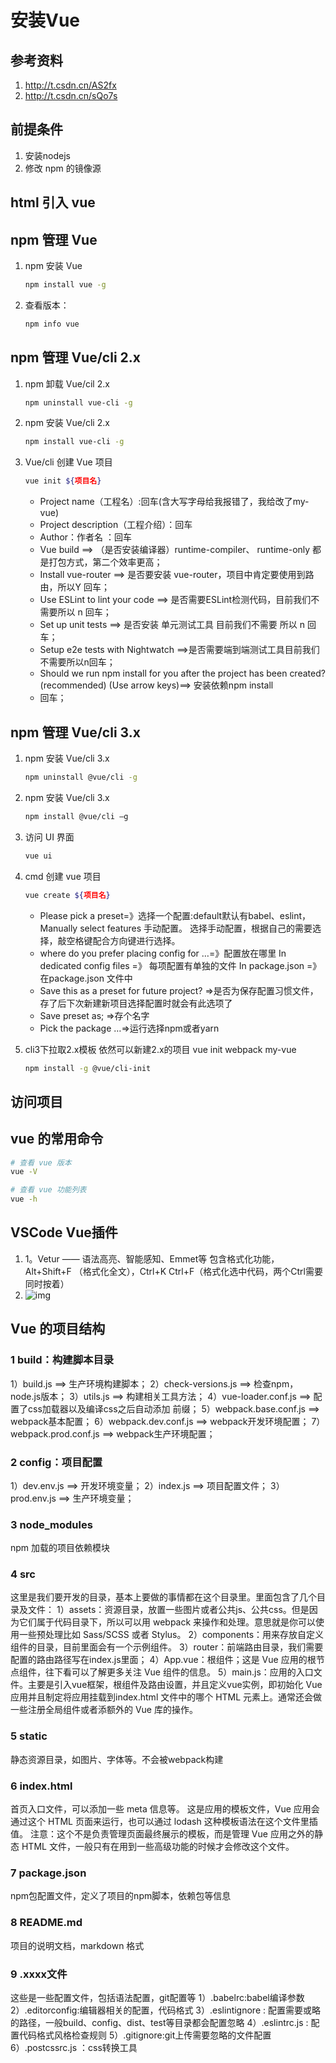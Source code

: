 # 安装Vue

## 参考资料
1. http://t.csdn.cn/AS2fx
2. http://t.csdn.cn/sQo7s

## 前提条件
1. 安装nodejs
2. 修改 npm 的镜像源

## html 引入 vue

## npm 管理 Vue
1. npm 安装 Vue
   ```bash
   npm install vue -g
   ```

2. 查看版本：
   ```bash
   npm info vue
   ```
## npm 管理 Vue/cli 2.x
1. npm 卸载 Vue/cil 2.x

    ```bash
    npm uninstall vue-cli -g
    ```

2. npm 安装 Vue/cli 2.x
   ```bash
   npm install vue-cli -g
   ```

3. Vue/cli 创建 Vue 项目
    ```bash
    vue init ${项目名}
    ```
    - Project name（工程名）:回车(含大写字母给我报错了，我给改了my-vue)
    - Project description（工程介绍）：回车
    - Author：作者名 ：回车
    - Vue build ==> （是否安装编译器）runtime-compiler、 runtime-only 都是打包方式，第二个效率更高；
    - Install vue-router ==> 是否要安装 vue-router，项目中肯定要使用到路由，所以Y 回车；
    - Use ESLint to lint your code ==> 是否需要ESLint检测代码，目前我们不需要所以 n 回车；
    - Set up unit tests ==> 是否安装 单元测试工具 目前我们不需要 所以 n 回车；
    - Setup e2e tests with Nightwatch ==>是否需要端到端测试工具目前我们不需要所以n回车；
    - Should we run npm install for you after the project has been created? (recommended) (Use arrow keys)==> 安装依赖npm install
    - 回车；


## npm 管理 Vue/cli 3.x
1. npm 安装 Vue/cli 3.x

    ```bash
    npm uninstall @vue/cli -g
    ```

2. npm 安装 Vue/cli 3.x
   ```bash
   npm install @vue/cli –g
   ```

3. 访问 UI 界面
    ```bash
    vue ui
    ```
4. cmd 创建 vue 项目
    ```bash
    vue create ${项目名}
    ```
    - Please pick a preset=》选择一个配置:default默认有babel、eslint，Manually
    select features 手动配置。
      选择手动配置，根据自己的需要选择，敲空格键配合方向键进行选择。
    - where do you prefer placing config for …=》配置放在哪里
    In dedicated config files =》 每项配置有单独的文件
    In package.json =》在package.json 文件中
    - Save this as a preset for future project? =>是否为保存配置习惯文件，存了后下次新建新项目选择配置时就会有此选项了
    - Save preset as; =>存个名字
    - Pick the package …=>运行选择npm或者yarn

5. cli3下拉取2.x模板
   依然可以新建2.x的项目 vue init webpack my-vue
   ```bash
   npm install -g @vue/cli-init
   ```
## 访问项目



## vue 的常用命令
```bash
# 查看 vue 版本
vue -V

# 查看 vue 功能列表
vue -h
```

## VSCode Vue插件
1. 1。Vetur —— 语法高亮、智能感知、Emmet等
   包含格式化功能， Alt+Shift+F （格式化全文），Ctrl+K Ctrl+F（格式化选中代码，两个Ctrl需要同时按着）
2. ![img](https://pic2.zhimg.com/80/v2-0e7b023abaf6dc9adbd12fedfef36ba1_720w.jpg)

## Vue 的项目结构
### 1 build：构建脚本目录
1）build.js ==> 生产环境构建脚本；
2）check-versions.js ==> 检查npm，node.js版本；
3）utils.js ==> 构建相关工具方法；
4）vue-loader.conf.js ==> 配置了css加载器以及编译css之后自动添加 前缀；
5）webpack.base.conf.js ==> webpack基本配置；
6）webpack.dev.conf.js ==> webpack开发环境配置；
7）webpack.prod.conf.js ==> webpack生产环境配置；
### 2 config：项目配置
1）dev.env.js ==> 开发环境变量；
2）index.js ==> 项目配置文件；
3）prod.env.js ==> 生产环境变量；
### 3 node_modules
npm 加载的项目依赖模块
### 4 src
这里是我们要开发的目录，基本上要做的事情都在这个目录里。里面包含了几个目录及文件：
1）assets：资源目录，放置一些图片或者公共js、公共css。但是因为它们属于代码目录下，所以可以用 webpack 来操作和处理。意思就是你可以使用一些预处理比如 Sass/SCSS 或者 Stylus。
2）components：用来存放自定义组件的目录，目前里面会有一个示例组件。
3）router：前端路由目录，我们需要配置的路由路径写在index.js里面；
4）App.vue：根组件；这是 Vue 应用的根节点组件，往下看可以了解更多关注 Vue 组件的信息。
5）main.js：应用的入口文件。主要是引入vue框架，根组件及路由设置，并且定义vue实例，即初始化 Vue 应用并且制定将应用挂载到index.html 文件中的哪个 HTML 元素上。通常还会做一些注册全局组件或者添额外的 Vue 库的操作。
### 5 static
静态资源目录，如图片、字体等。不会被webpack构建
### 6 index.html
首页入口文件，可以添加一些 meta 信息等。 这是应用的模板文件，Vue 应用会通过这个 HTML 页面来运行，也可以通过 lodash 这种模板语法在这个文件里插值。 注意：这个不是负责管理页面最终展示的模板，而是管理 Vue 应用之外的静态 HTML 文件，一般只有在用到一些高级功能的时候才会修改这个文件。
### 7 package.json
npm包配置文件，定义了项目的npm脚本，依赖包等信息
### 8 README.md
项目的说明文档，markdown 格式
### 9 .xxxx文件
这些是一些配置文件，包括语法配置，git配置等
1）.babelrc:babel编译参数
2）.editorconfig:编辑器相关的配置，代码格式
3）.eslintignore : 配置需要或略的路径，一般build、config、dist、test等目录都会配置忽略
4）.eslintrc.js : 配置代码格式风格检查规则
5）.gitignore:git上传需要忽略的文件配置
6）.postcssrc.js ：css转换工具
